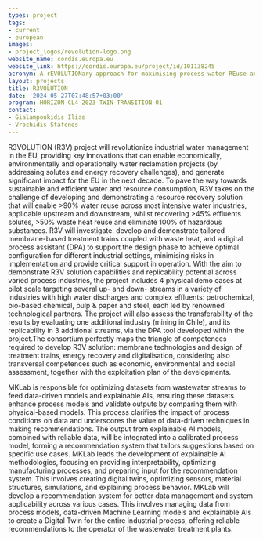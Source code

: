 ```yaml
---
types: project
tags:
- current
- european
images:
- project_logos/revolution-logo.png
website_name: cordis.europa.eu 
website_link: https://cordis.europa.eu/project/id/101138245 
acronym: A rEVOLUTIONary approach for maximising process water REuse and REsource REcovery through a smart, circular and integrated solution
layout: projects
title: R3VOLUTION
date: '2024-05-27T07:48:57+03:00'
program: HORIZON-CL4-2023-TWIN-TRANSITION-01       
contact:
- Gialampoukidis Ilias
- Vrochidis Stafenos
---
```

<p>
R3VOLUTION (R3V) project will revolutionize industrial water management in the EU, providing key innovations that can enable economically, environmentally and operationally water reclamation projects (by addressing solutes and energy recovery challenges), and generate significant impact for the EU in the next decade. To pave the way towards sustainable and efficient water and resource consumption, R3V takes on the challenge of developing and demonstrating a resource recovery solution that will enable >90% water reuse across most intensive water industries, applicable upstream and downstream, whilst recovering >45% effluents solutes, >50% waste heat reuse and eliminate 100% of hazardous substances. R3V will investigate, develop and demonstrate tailored membrane-based treatment trains coupled with waste heat, and a digital process assistant (DPA) to support the design phase to achieve optimal configuration for different industrial settings, minimising risks in implementation and provide critical support in operation. With the aim to demonstrate R3V solution capabilities and replicability potential across varied process industries, the project includes 4 physical demo cases at pilot scale targeting several up- and down- streams in a variety of industries with high water discharges and complex effluents: petrochemical, bio-based chemical, pulp & paper and steel, each led by renowned technological partners. The project will also assess the transferability of the results by evaluating one additional industry (mining in Chile), and its replicability in 3 additional streams, via the DPA tool developed within the project.The consortium perfectly maps the triangle of competences required to develop R3V solution: membrane technologies and design of treatment trains, energy recovery and digitalisation, considering also transversal competences such as economic, environmental and social assessment, together with the exploitation plan of the developments.
</p>
<p>
MKLab is responsible for optimizing datasets from wastewater streams to feed data-driven models and explainable AIs, ensuring these datasets enhance process models and validate outputs by comparing them with physical-based models. This process clarifies the impact of process conditions on data and underscores the value of data-driven techniques in making recommendations. The output from explainable AI models, combined with reliable data, will be integrated into a calibrated process model, forming a recommendation system that tailors suggestions based on specific use cases. MKLab leads the development of explainable AI methodologies, focusing on providing interpretability, optimizing manufacturing processes, and preparing input for the recommendation system. This involves creating digital twins, optimizing sensors, material structures, simulations, and explaining process behavior. MKLab will develop a recommendation system for better data management and system applicability across various cases. This involves managing data from process models, data-driven Machine Learning models and explainable AIs to create a Digital Twin for the entire industrial process, offering reliable recommendations to the operator of the wastewater treatment plants. 
</p>